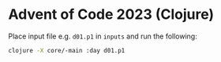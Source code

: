 # Advent of Code 2023 (Clojure)

Place input file e.g. `d01.p1` in `inputs` and run the following:

```bash
clojure -X core/-main :day d01.p1
```
